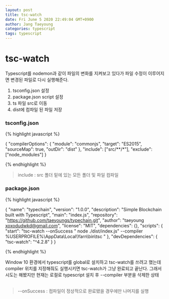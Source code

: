 ```yaml
---
layout: post
title: tsc-watch
date: Fri June 5 2020 22:49:04 GMT+0900
author: Jang Taeyoung
categories: typescript
tags: typescript
---
```


# tsc-watch

Typescript를 nodemon과 같이 파일의 변화를 지켜보고 있다가 파일 수정이 이루어지면 변경된 파일로 다시 실행해준다. <br />

1. tsconfig.json 설정
2. package.json script 설정
3. ts 파일 src로 이동
4. dist에 컴파일 된 파일 저장

### tsconfig.json

{% highlight javascript %}

{
  "compilerOptions": {
    "module": "commonjs",
    "target": "ES2015",
    "sourceMap": true,
    "outDir": "dist"
  },
  "include": ["src/**/*"],
  "exclude": ["node_modules"]
}

{% endhighlight %}

> include : src 폴더 밑에 있는 모든 폴더 및 파일 컴파일

### package.json

{% highlight javascript %}

{
  "name": "typechain",
  "version": "1.0.0",
  "description": "Simple Blockchain built with Typescript",
  "main": "index.js",
  "repository": "https://github.com/taeyoungs/typechain.git",
  "author": "taeyoung <xoxodudwkd@gmail.com>",
  "license": "MIT",
  "dependencies": {},
  "scripts": {
    "start": "tsc-watch --onSuccess \" node ./dist/index.js\" --compiler %USERPROFILE%\\AppData\\Local\\Yarn\\bin\\tsc "
  },
  "devDependencies": {
    "tsc-watch": "^4.2.8"
  }
}

{% endhighlight %}

Window 10 환경에서 typescript를 global로 설치하고 tsc-watch를 쓰려고 했는데 compiler 위치를 지정해줘도 실행시키면 tsc-watch가 그냥 완료되고 끝난다. 그래서 시도는 해봤지만 현재는 로컬로 typescript 설치 후 --compiler 부분을 삭제한 상태
<br /><br />

> --onSuccess : 컴파일이 정상적으로 완료됐을 경우에만 나머지를 실행